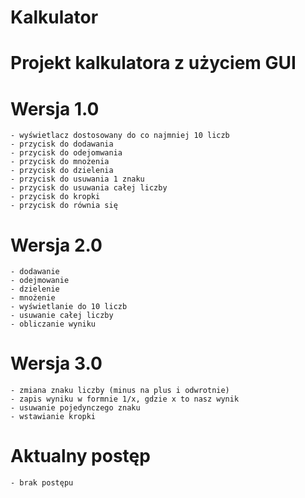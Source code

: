 # Kalkulator
# Projekt kalkulatora z użyciem GUI
# Wersja 1.0
    - wyświetlacz dostosowany do co najmniej 10 liczb
    - przycisk do dodawania
    - przycisk do odejomwania
    - przycisk do mnożenia
    - przycisk do dzielenia
    - przycisk do usuwania 1 znaku
    - przycisk do usuwania całej liczby
    - przycisk do kropki
    - przycisk do równia się
# Wersja 2.0
    - dodawanie
    - odejmowanie
    - dzielenie
    - mnożenie
    - wyświetlanie do 10 liczb
    - usuwanie całej liczby
    - obliczanie wyniku
# Wersja 3.0
    - zmiana znaku liczby (minus na plus i odwrotnie)
    - zapis wyniku w formnie 1/x, gdzie x to nasz wynik
    - usuwanie pojedynczego znaku
    - wstawianie kropki
# Aktualny postęp
    - brak postępu
